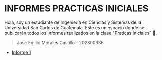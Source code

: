 # INFORMES PRACTICAS INICIALES

Hola, soy un estudiante de Ingeniería en Ciencias y Sistemas de la Universidad San Carlos de Guatemala. Este es un espacio donde se publicarán todos los informes realizados en la clase "Praticas Iniciales" 👔.

> José Emilio Morales Castillo - 202300636

- [Informe 1](./Informe%20%231/)
